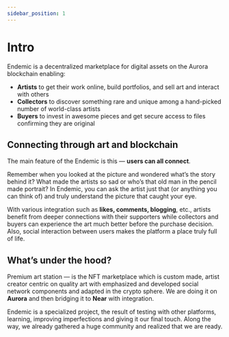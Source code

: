```yaml
---
sidebar_position: 1
---
```


# Intro

Endemic is a decentralized marketplace for digital assets on the Aurora blockchain enabling:
- **Artists** to get their work online, build portfolios, and sell art and interact with others
- **Collectors** to discover something rare and unique among a hand-picked number of world-class artists
- **Buyers** to invest in awesome pieces and get secure access to files confirming they are original

## Connecting through art and blockchain
The main feature of the Endemic is this — **users can all connect**.

Remember when you looked at the picture and wondered what’s the story behind it? What made the artists so sad or who’s that old man in the pencil made portrait? In Endemic, you can ask the artist just that (or anything you can think of) and truly understand the picture that caught your eye. 

With various integration such as **likes, comments, blogging**, etc., artists benefit from deeper connections with their supporters while collectors and buyers can experience the art much better before the purchase decision. Also, social interaction between users makes the platform a place truly full of life.

## What’s under the hood?
Premium art station — is the NFT marketplace which is custom made, artist creator centric on quality art with emphasized and developed social network components and adapted in the crypto sphere. We are doing it on **Aurora** and then bridging it to **Near** with integration.

Endemic is a specialized project, the result of testing with other platforms, learning, improving imperfections and giving it our final touch. Along the way, we already gathered a huge community and realized that we are ready.